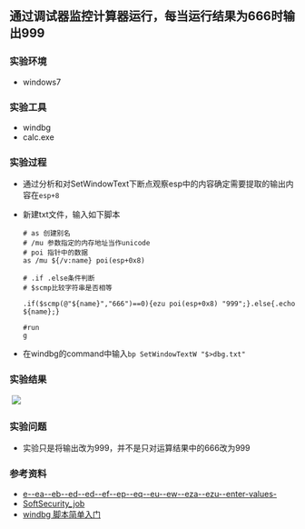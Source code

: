 ## 通过调试器监控计算器运行，每当运行结果为666时输出999

### 实验环境

- windows7

### 实验工具

- windbg
- calc.exe

### 实验过程

- 通过分析和对SetWindowText下断点观察esp中的内容确定需要提取的输出内容在```esp+8```

- 新建txt文件，输入如下脚本

  ```
  # as 创建别名
  # /mu 参数指定的内存地址当作unicode
  # poi 指针中的数据
  as /mu ${/v:name} poi(esp+0x8)  
  
  # .if .else条件判断
  # $scmp比较字符串是否相等
  
  .if($scmp(@"${name}","666")==0){ezu poi(esp+0x8) "999";}.else{.echo ${name};}
  
  #run
  g
  ```

- 在windbg的command中输入```bp SetWindowTextW "$>dbg.txt"```

### 实验结果

​	![](result.gif)



### 实验问题

- 实验只是将输出改为999，并不是只对运算结果中的666改为999

### 参考资料

- [e--ea--eb--ed--ed--ef--ep--eq--eu--ew--eza--ezu--enter-values-](https://docs.microsoft.com/en-us/windows-hardware/drivers/debugger/e--ea--eb--ed--ed--ef--ep--eq--eu--ew--eza--ezu--enter-values-)
- [SoftSecurity_job](https://github.com/jackcily/SoftSecurity_job/blob/master/job4.md)
- [windbg 脚本简单入门](https://bbs.pediy.com/thread-180879.htm)